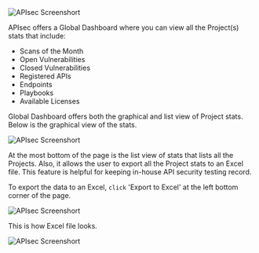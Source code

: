 <img alt="APIsec Screenshort" src="https://user-images.githubusercontent.com/75529175/166119719-fd0aee0a-28f0-4780-826e-51377ade318d.png"/>

APIsec offers a Global Dashboard where you can view all the Project(s) stats that include:

 - Scans of the Month
 - Open Vulnerabilities
 - Closed Vulnerabilities
 - Registered APIs
 - Endpoints
 - Playbooks
 - Available Licenses

Global Dashboard offers both the graphical and list view of Project stats. Below is the graphical view of the stats. 

<img alt="APIsec Screenshort" src="https://user-images.githubusercontent.com/75529175/171663756-e68f42fc-9baa-42c8-9ee6-b5b106b8e2e4.png"/>



At the most bottom of the page is the list view of stats that lists all the Projects. Also, it allows the user to export all the Project stats to an Excel file. This feature is helpful for keeping in-house API security testing record. 

To export the data to an Excel, `click` 'Export to Excel' at the left bottom corner of the page. 

<img alt="APIsec Screenshort" src="https://user-images.githubusercontent.com/75529175/171663769-acff4878-ba1d-4e60-a893-9465db54ede8.png"/>


This is how Excel file looks.

<img alt="APIsec Screenshort" src="https://user-images.githubusercontent.com/75529175/166119726-11df76af-165f-4445-8203-6516856a2af8.png"/>

